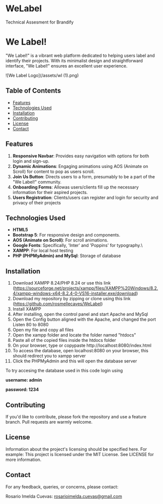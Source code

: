 # WeLabel
Technical Assesment for Brandify

# We Label!

"We Label!" is a vibrant web platform dedicated to helping users label and identify their projects. With its minimalist design and straightforward interface, "We Label!" ensures an excellent user experience.

![We Label Logo](/assets/wl (1).png)

## Table of Contents

- [Features](#features)
- [Technologies Used](#technologies-used)
- [Installation](#installation)
- [Contributing](#contributing)
- [License](#license)
- [Contact](#contact)

## Features

1. **Responsive Navbar**: Provides easy navigation with options for both login and sign-up.
2. **Dynamic Animations**: Engaging animations using AOS (Animate on Scroll) for content to pop as users scroll.
3. **Join Us Button**: Directs users to a form, presumably to be a part of the "We Label!" community.
4. **Onboarding Forms**: Allowas users/clients fill up the necessary information for their aspired projects.
5. **Users Registration**: Clients/users can register and login for security and privacy of their projects

## Technologies Used

- **HTML5**
- **Bootstrap 5**: For responsive design and components.
- **AOS (Animate on Scroll)**: For scroll animations.
- **Google Fonts**: Specifically, 'Inter' and 'Poppins' for typography.\
- **XAMPP**: For local host testing
- **PHP (PHPMyAdmin) and MySql**: Storage of database

## Installation

1. Download XAMPP 8.24/PHP 8.24 or use this link (https://sourceforge.net/projects/xampp/files/XAMPP%20Windows/8.2.4/xampp-windows-x64-8.2.4-0-VS16-installer.exe/download)
2. Download my repository by zipping or clone using this link (https://github.com/rosmellecaves/WeLabel)
3. Install XAMPP
4. After installing, open the control panel and start Apache and MySql
5. Open the Config button aligned with the Apache, and changed the port Listen 80 to 8080
6. Open my file and copy all files
7. Open the xampp folder and locate the folder named "htdocs"
8. Paste all of the copied files inside the htdocs folder
9. On your browser, type or copypaste http://localhost:8080/index.html
10. To access the database, open localhost:8080 on your browser, this should redirect you to xampp server
11. Click the PHPMyAdmin and this will open the database server

To try accesing the database used in this code login using 

**username: admin**

**password: 1234**

## Contributing
If you'd like to contribute, please fork the repository and use a feature branch. Pull requests are warmly welcome.

## License
Information about the project's licensing should be specified here. For example:
This project is licensed under the MIT License. See LICENSE for more information.

## Contact
For any feedback, queries, or concerns, please contact:

Rosario Imelda Cuevas: rosarioimelda.cuevas@gmail.com
